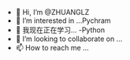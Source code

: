 - 👋 Hi, I’m @ZHUANGLZ
- 👀 I’m interested in ...Pychram
- 🌱 我现在正在学习...
-Python
- 💞️ I’m looking to collaborate on ...
- 📫 How to reach me ...

<!---
ZHUANGLZ/ZHUANGLZ is a ✨ special ✨ repository because its `README.md` (this file) appears on your GitHub profile.
You can click the Preview link to take a look at your changes.
--->

